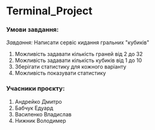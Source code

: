 # Terminal_Project

### Умови завдання:
_Завдання:_ Написати сервіс кидання гральних "кубиків"
1. Можливість задавати кількість граней від 2 до 32
2. Можливість задавати кількість кубиків від 1 до 10
3. Зберігати статистику для кожного варіанту
4. Можливість показувати статистику

### Учасники проєкту:
1. Андрейко Дмитро
2. Бабчук Едуард 
3. Василенко Владислав
4. Нижник Володимер
